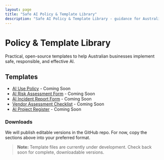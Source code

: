 ```yaml
---
layout: page
title: "Safe AI Policy & Template Library"
description: "Safe AI Policy & Template Library - guidance for Australian businesses."
---
```


# Policy & Template Library

Practical, open-source templates to help Australian businesses implement safe, responsible, and effective AI.

## Templates

- [AI Use Policy](ai-use-policy.md) - Coming Soon
- [AI Risk Assessment Form](ai-risk-assessment-checklist.md) - Coming Soon
- [AI Incident Report Form](ai-incident-report-form.md) - Coming Soon
- [Vendor Assessment Checklist](ai-vendor-evaluation-checklist.md) - Coming Soon
- [AI Project Register](ai-project-register.md) - Coming Soon

### Downloads

We will publish editable versions in the GitHub repo. For now, copy the sections above into your preferred format.

> **Note:** Template files are currently under development. Check back soon for complete, downloadable versions.


